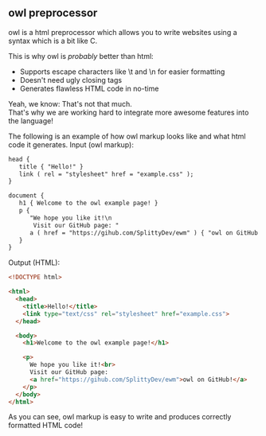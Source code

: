 owl preprocessor
----

owl is a html preprocessor which allows you to write websites using a syntax which is a bit like C.

This is why owl is _probably_ better than html:

* Supports escape characters like \t and \n for easier formatting
* Doesn't need ugly closing tags
* Generates flawless HTML code in no-time

Yeah, we know: That's not that much.   
That's why we are working hard to integrate more awesome features into the language!

The following is an example of how owl markup looks like and what html code it generates.
Input (owl markup):
```html
head {
   title { "Hello!" }
   link ( rel = "stylesheet" href = "example.css" );
}

document {
   h1 { Welcome to the owl example page! }
   p {
      "We hope you like it!\n
       Visit our GitHub page: "
      a ( href = "https://gihub.com/SplittyDev/ewm" ) { "owl on GitHub!" }
   }
}
```

Output (HTML):
```html
<!DOCTYPE html>

<html>
  <head>
    <title>Hello!</title>
    <link type="text/css" rel="stylesheet" href="example.css">
  </head>

  <body>
    <h1>Welcome to the owl example page!</h1>

    <p>
      We hope you like it!<br>
      Visit our GitHub page:
      <a href="https://gihub.com/SplittyDev/ewm">owl on GitHub!</a>
    </p>
  </body>
</html>
````

As you can see, owl markup is easy to write and produces correctly formatted HTML code!
